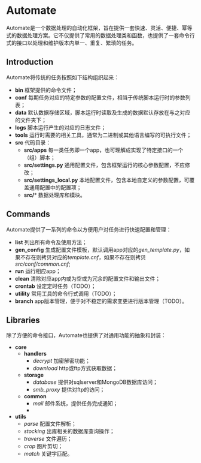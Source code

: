 Automate
==================
Automate是一个数据处理的自动化框架，旨在提供一套快速、灵活、便捷、幂等式的数据处理方案。它不仅提供了常用的数据处理类和函数，也提供了一套命令行式的接口以处理和维护版本内单一、重复、繁琐的任务。

## Introduction
Automate将传统的任务按照如下结构组织起来：

* **bin** 框架提供的命令文件；
* **conf** 每期任务对应的特定参数的配置文件，相当于传统脚本运行时的参数列表；
* **data** 默认数据存储区域，脚本运行时读取及生成的数据默认存放在与之对应的文件夹下；
* **logs** 脚本运行产生的对应的日志文件；
* **tools** 运行时需要的相关工具，通常为二进制或其他语言编写的可执行文件；
* **src** 代码目录：
	* **src/apps** 每一类任务即一个app，也可理解成实现了特定接口的一个（组）脚本；
	* **src/settings.py** 通用配置文件，包含框架运行的核心参数配置，不应修改；
	* **src/settings_local.py** 本地配置文件，包含本地自定义的参数配置，可覆盖通用配置中的配置项；
	* **src/*** 数据处理库和模块。
## Commands
Automate提供了一系列的命令以方便用户对任务进行快速配置和管理：

* **list** 列出所有命令及使用方法；
* **gen_config** 生成配置文件模板，默认调用app对应的*gen_template.py*，如果不存在则拷贝对应的*template.cnf*，如果不存在则拷贝*src/conf/common.cnf*;
* **run** 运行相应app；
* **clean** 清除对应app内或为空或为冗余的配置文件和输出文件；
* **crontab** 设定定时任务（TODO）；
* **utility** 常用工具的命令行式调用（TODO）；
* **branch** app版本管理，便于对不稳定的需求变更进行版本管理（TODO）。

## Libraries
除了方便的命令接口，Automate也提供了对通用功能的抽象和封装：

* **core**
	* **handlers**
		* *decrypt* 加密解密功能；
		* *download* http或ftp方式获取数据；
	* **storage**
		* *database* 提供对sqlserver和MongoDB数据库访问；
		* *smb_proxy* 提供对ftp的访问；
	* **common**
		* *mail* 邮件系统，提供任务完成通知；
		* 
* **utils**
	* *parse* 配置文件解析；
	* *stocking* 出库相关的数据库查询操作；
	* *traverse* 文件遍历；
	* *crop* 图片剪切；
	* *match* 关键字匹配。